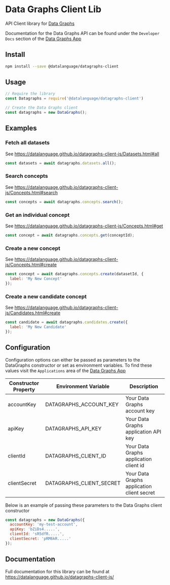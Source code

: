 # Data Graphs Client Lib #

API Client library for [Data Graphs](https://datagraphs.com)

Documentation for the Data Graphs API can be found under the `Developer Docs` section of the [Data Graphs App](https://app.datagraphs.io)

## Install

```sh
npm install --save @datalanguage/datagraphs-client
```

## Usage

```js
// Require the library
const Datagraphs = require('@datalanguage/datagraphs-client')

// Create the Data Graphs client
const datagraphs = new DataGraphs();
```
## Examples

### Fetch all datasets

See https://datalanguage.github.io/datagraphs-client-js/Datasets.html#all
```js
const datasets = await datagraphs.datasets.all();
```

### Search concepts
See https://datalanguage.github.io/datagraphs-client-js/Concepts.html#search
```js
const concepts = await datagraphs.concepts.search();
```

### Get an individual concept
See https://datalanguage.github.io/datagraphs-client-js/Concepts.html#get
```js
const concept = await datagraphs.concepts.get(conceptId);
```

### Create a new concept
See https://datalanguage.github.io/datagraphs-client-js/Concepts.html#create
```js
const concept = await datagraphs.concepts.create(datasetId, {
  label: 'My New Concept'
});
```

### Create a new candidate concept
See https://datalanguage.github.io/datagraphs-client-js/Candidates.html#create
```js
const candidate = await datagraphs.candidates.create({
  label: 'My New Candidate'
});
```

## Configuration

Configuration options can either be passed as parameters to the DataGraphs constructor or set as environment variables. To find these values visit the `Applications` area of the [Data Graphs App](app.datagraphs.io)

| Constructor Property | Environment Variable | Description |
| --- | --- | --- |
| accountKey | DATAGRAPHS_ACCOUNT_KEY | Your Data Graphs account key |
| apiKey | DATAGRAPHS_API_KEY | Your Data Graphs application API key |
| clientId | DATAGRAPHS_CLIENT_ID | Your Data Graphs application client id |
| clientSecret | DATAGRAPHS_CLIENT_SECRET | Your Data Graphs application client secret |

Below is an example of passing these parameters to the Data Graphs client constructor

```js
const datagraphs = new DataGraphs({
  accountKey: 'my-test-account',
  apiKey: 'bZiDs4.....',
  clientId: 'sR5dfR.....',
  clientSecret: 'pRM6kR.....'
});
```

## Documentation

Full documentation for this library can be found at https://datalanguage.github.io/datagraphs-client-js/